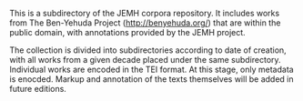 This is a subdirectory of the JEMH corpora repository. It includes works from The Ben-Yehuda Project (http://benyehuda.org/) that are within the public domain, with annotations provided by the JEMH project. 

The collection is divided into subdirectories according to date of creation, with all works from a given decade placed under the same subdirectory. Individual works are encoded in the TEI format. At this stage, only metadata is enocded. Markup and annotation of the texts themselves will be added in future editions.
